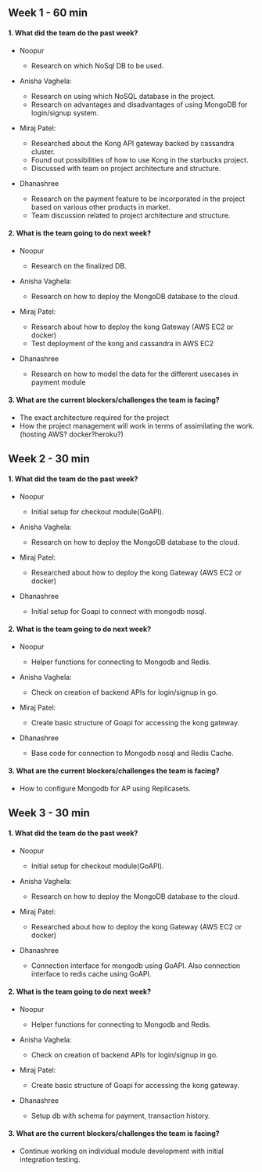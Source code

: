 ## Week 1 - 60 min

#### 1.  What did the team do the past week?

* Noopur
	+ Research on which NoSql DB to be used.
     
* Anisha Vaghela:
	+ Research on using which NoSQL database in the project.
	+ Research on advantages and disadvantages of using MongoDB for login/signup system.
      
* Miraj Patel:
    + Researched about the Kong API gateway backed by cassandra cluster.
    + Found out possibilities of how to use Kong in the starbucks project.
    + Discussed with team on project architecture and structure.
* Dhanashree
     + Research on the payment feature to be incorporated in the project based on various other products in market.
     + Team discussion related to project architecture and structure.
     
#### 2.  What is the team going to do next week?

* Noopur
	+ Research on the finalized DB.
     
* Anisha Vaghela:
	+ Research on how to deploy the MongoDB database to the cloud.
      
* Miraj Patel:
    + Research about how to deploy the kong Gateway (AWS EC2 or docker)
    + Test deployment of the kong and cassandra in AWS EC2
* Dhanashree
    + Research on how to model the data for the different usecases in payment module

#### 3.  What are the current blockers/challenges the team is facing?
* The exact architecture required for the project
* How the project management will work in terms of assimilating the work. (hosting AWS? docker?heroku?)

## Week 2 - 30 min

#### 1.  What did the team do the past week?

* Noopur
   + Initial setup for checkout module(GoAPI).
     
* Anisha Vaghela:
   + Research on how to deploy the MongoDB database to the cloud.
   
* Miraj Patel:
   + Researched about how to deploy the kong Gateway (AWS EC2 or docker)
   
* Dhanashree
   + Initial setup for Goapi to connect with mongodb nosql.
     
#### 2.  What is the team going to do next week?

* Noopur
   + Helper functions for connecting to Mongodb and Redis.
     
* Anisha Vaghela:
   + Check on creation of backend APIs for login/signup in go.
	
* Miraj Patel:
   + Create basic structure of Goapi for accessing the kong gateway.
   
* Dhanashree
    + Base code for connection to Mongodb nosql and Redis Cache.

#### 3.  What are the current blockers/challenges the team is facing?
* How to configure Mongodb for AP using Replicasets.

## Week 3 - 30 min

#### 1.  What did the team do the past week?

* Noopur
   + Initial setup for checkout module(GoAPI).
     
* Anisha Vaghela:
   + Research on how to deploy the MongoDB database to the cloud.
   
* Miraj Patel:
   + Researched about how to deploy the kong Gateway (AWS EC2 or docker)
   
* Dhanashree
   + Connection interface for mongodb using GoAPI. Also connection interface to redis cache using GoAPI.
     
#### 2.  What is the team going to do next week?

* Noopur
   + Helper functions for connecting to Mongodb and Redis.
     
* Anisha Vaghela:
   + Check on creation of backend APIs for login/signup in go.
	
* Miraj Patel:
   + Create basic structure of Goapi for accessing the kong gateway.
   
* Dhanashree
    + Setup db with schema for payment, transaction history.

#### 3.  What are the current blockers/challenges the team is facing?
* Continue working on individual module development with initial integration testing.


